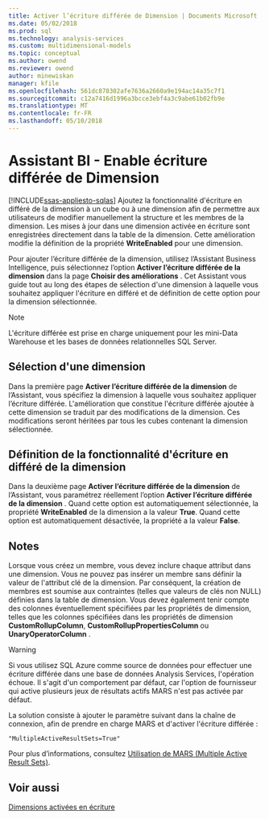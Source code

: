 ```yaml
---
title: Activer l’écriture différée de Dimension | Documents Microsoft
ms.date: 05/02/2018
ms.prod: sql
ms.technology: analysis-services
ms.custom: multidimensional-models
ms.topic: conceptual
ms.author: owend
ms.reviewer: owend
author: minewiskan
manager: kfile
ms.openlocfilehash: 561dc878302afe7636a2660a9e194ac14a35c7f1
ms.sourcegitcommit: c12a7416d1996a3bcce3ebf4a3c9abe61b02fb9e
ms.translationtype: MT
ms.contentlocale: fr-FR
ms.lasthandoff: 05/10/2018
---
```

# <a name="bi-wizard---enable-dimension-writeback"></a>Assistant BI - Enable écriture différée de Dimension
[!INCLUDE[ssas-appliesto-sqlas](../../includes/ssas-appliesto-sqlas.md)]
  Ajoutez la fonctionnalité d'écriture en différé de la dimension à un cube ou à une dimension afin de permettre aux utilisateurs de modifier manuellement la structure et les membres de la dimension. Les mises à jour dans une dimension activée en écriture sont enregistrées directement dans la table de la dimension. Cette amélioration modifie la définition de la propriété **WriteEnabled** pour une dimension.  
  
 Pour ajouter l’écriture différée de la dimension, utilisez l’Assistant Business Intelligence, puis sélectionnez l’option **Activer l’écriture différée de la dimension** dans la page **Choisir des améliorations** . Cet Assistant vous guide tout au long des étapes de sélection d'une dimension à laquelle vous souhaitez appliquer l'écriture en différé et de définition de cette option pour la dimension sélectionnée.  
  
> [!NOTE]  
>  L'écriture différée est prise en charge uniquement pour les mini-Data Warehouse et les bases de données relationnelles SQL Server.  
  
## <a name="selecting-a-dimension"></a>Sélection d'une dimension  
 Dans la première page **Activer l’écriture différée de la dimension** de l’Assistant, vous spécifiez la dimension à laquelle vous souhaitez appliquer l’écriture différée. L'amélioration que constitue l'écriture différée ajoutée à cette dimension se traduit par des modifications de la dimension. Ces modifications seront héritées par tous les cubes contenant la dimension sélectionnée.  
  
## <a name="setting-dimension-writeback-capability"></a>Définition de la fonctionnalité d'écriture en différé de la dimension  
 Dans la deuxième page **Activer l’écriture différée de la dimension** de l’Assistant, vous paramétrez réellement l’option **Activer l’écriture différée de la dimension** . Quand cette option est automatiquement sélectionnée, la propriété **WriteEnabled** de la dimension a la valeur **True**. Quand cette option est automatiquement désactivée, la propriété a la valeur **False**.  
  
## <a name="remarks"></a>Notes  
 Lorsque vous créez un membre, vous devez inclure chaque attribut dans une dimension. Vous ne pouvez pas insérer un membre sans définir la valeur de l'attribut clé de la dimension. Par conséquent, la création de membres est soumise aux contraintes (telles que valeurs de clés non NULL) définies dans la table de dimension. Vous devez également tenir compte des colonnes éventuellement spécifiées par les propriétés de dimension, telles que les colonnes spécifiées dans les propriétés de dimension **CustomRollupColumn**, **CustomRollupPropertiesColumn** ou **UnaryOperatorColumn** .  
  
> [!WARNING]  
>  Si vous utilisez SQL Azure comme source de données pour effectuer une écriture différée dans une base de données Analysis Services, l'opération échoue. Il s'agit d'un comportement par défaut, car l'option de fournisseur qui active plusieurs jeux de résultats actifs MARS n'est pas activée par défaut.  
>   
>  La solution consiste à ajouter le paramètre suivant dans la chaîne de connexion, afin de prendre en charge MARS et d'activer l'écriture différée :  
>   
>  `"MultipleActiveResultSets=True"`  
>   
>  Pour plus d’informations, consultez [Utilisation de MARS &#40;Multiple Active Result Sets&#41;](../../relational-databases/native-client/features/using-multiple-active-result-sets-mars.md).  
  
## <a name="see-also"></a>Voir aussi  
 [Dimensions activées en écriture](../../analysis-services/multidimensional-models-olap-logical-dimension-objects/write-enabled-dimensions.md)  
  
  
